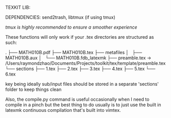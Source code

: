 TEXKIT LIB:

DEPENDENCIES: send2trash, libtmux (if using tmux)

*tmux is highly recommended to ensure a smoother experience*

These functions will only work if your .tex directories are
structured as such:

.
├── MATH010B.pdf
├── MATH010B.tex
├── metafiles
│   ├── MATH010B.aux
│   └── MATH010B.fdb_latexmk
├── preamble.tex -> /Users/raymondzhao/Documents/Projects/toolkit/tex/template/preamble.tex
└── sections
    ├── 1.tex
    ├── 2.tex
    ├── 3.tex
    ├── 4.tex
    ├── 5.tex
    └── 6.tex

key being ideally sub/input files should be stored in a separate
'sections' folder to keep things clean

Also, the compile.py command is useful occasionally when I need to
compile in a pinch but the best thing to do usually is to just use
the built in latexmk continuous compilation that's built into
vimtex.
